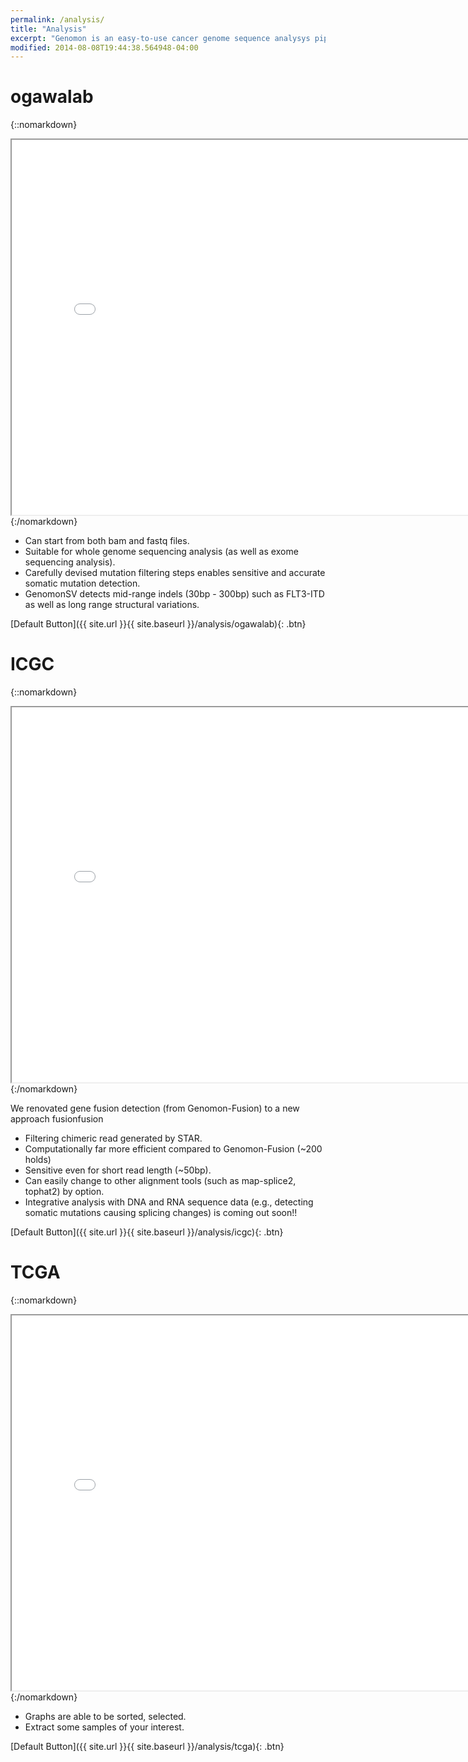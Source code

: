 ```yaml
---
permalink: /analysis/
title: "Analysis"
excerpt: "Genomon is an easy-to-use cancer genome sequence analysys pipeline"
modified: 2014-08-08T19:44:38.564948-04:00
---
```


# ogawalab

{::nomarkdown}
<iframe src="{{ site.url }}{{ site.baseurl }}/graphs/ogawalab.html" width=800 height=600></iframe>
{:/nomarkdown}

 - Can start from both bam and fastq files.
 - Suitable for whole genome sequencing analysis (as well as exome sequencing analysis).
 - Carefully devised mutation filtering steps enables sensitive and accurate somatic mutation detection.
 - GenomonSV detects mid-range indels (30bp - 300bp) such as FLT3-ITD as well as long range structural variations.

[Default Button]({{ site.url }}{{ site.baseurl }}/analysis/ogawalab){: .btn}

# ICGC

{::nomarkdown}
<iframe src="{{ site.url }}{{ site.baseurl }}/graphs/ogawalab.html" width=800 height=600></iframe>
{:/nomarkdown}

We renovated gene fusion detection (from Genomon-Fusion) to a new approach fusionfusion

 - Filtering chimeric read generated by STAR.
 - Computationally far more efficient compared to Genomon-Fusion (~200 holds)
 - Sensitive even for short read length (~50bp).
 - Can easily change to other alignment tools (such as map-splice2, tophat2) by option.
 - Integrative analysis with DNA and RNA sequence data (e.g., detecting somatic mutations causing splicing changes) is coming out soon!!

[Default Button]({{ site.url }}{{ site.baseurl }}/analysis/icgc){: .btn}

# TCGA

{::nomarkdown}
<iframe src="{{ site.url }}{{ site.baseurl }}/graphs/ogawalab.html" width=800 height=600></iframe>
{:/nomarkdown}

 - Graphs are able to be sorted, selected.
 - Extract some samples of your interest.

[Default Button]({{ site.url }}{{ site.baseurl }}/analysis/tcga){: .btn}

